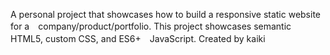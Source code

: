 A personal project that showcases how to build a responsive static website for a　company/product/portfolio. This project showcases semantic HTML5, custom CSS, and ES6+　JavaScript.
Created by kaiki
